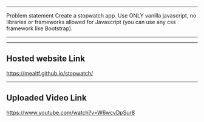 -----------------------------
Problem statement
Create a stopwatch app. Use ONLY vanilla javascript, no libraries or frameworks allowed for Javascript (you can use any css framework like Bootstrap).

-----------------------------

-----------------------
Hosted website Link
-----------------------

https://mealtf.github.io/stopwatch/


----------------------------
Uploaded Video Link
----------------------------
https://www.youtube.com/watch?v=W6wcvDpSur8
